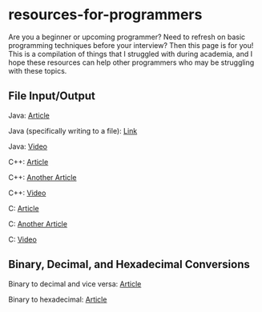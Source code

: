 # resources-for-programmers

Are you a beginner or upcoming programmer?  Need to refresh on basic programming techniques
before your interview?  Then this page is for you!  This is a compilation of things that I struggled with
during academia, and I hope these resources can help other programmers who may be struggling with
these topics.

## File Input/Output

Java: [Article](https://www.w3schools.com/java/java_files.asp)

Java (specifically writing to a file): [Link](https://stackoverflow.com/questions/2885173/how-do-i-create-a-file-and-write-to-it-in-java)

Java: [Video](https://www.youtube.com/watch?v=_jhCvy8_lGE)

C++: [Article](http://www.cplusplus.com/doc/tutorial/files/)

C++: [Another Article](https://www.tutorialspoint.com/cplusplus/cpp_files_streams.htm)

C++: [Video](https://www.youtube.com/watch?v=Iho2EdJgusQ)

C: [Article](https://www.programiz.com/c-programming/c-file-input-output)

C: [Another Article](https://www.cs.utah.edu/~germain/PPS/Topics/C_Language/file_IO.html)

C: [Video](https://www.youtube.com/watch?v=-LqUMHoBo6o)

## Binary, Decimal, and Hexadecimal Conversions

Binary to decimal and vice versa: [Article](https://owlcation.com/stem/How-to-Convert-Decimal-to-Binary-and-Binary-to-Decimal)

Binary to hexadecimal: [Article](https://www.wikihow.com/Convert-Binary-to-Hexadecimal)

